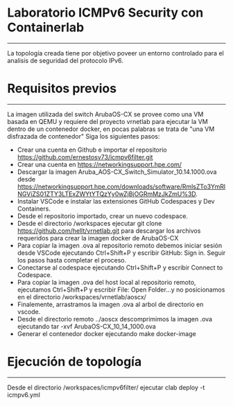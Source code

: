 # Laboratorio ICMPv6 Security con Containerlab
---
La topología creada tiene por objetivo poveer un entorno controlado para el analisis de seguridad del protocolo IPv6.

# Requisitos previos
---
La imagen utilizada del switch ArubaOS-CX se provee como una VM basada en QEMU y requiere del proyecto vrnetlab para ejecutar la VM dentro de un contenedor docker, en pocas palabras se trata de
"una VM disfrazada de contenedor"
Siga los siguientes pasos:

* Crear una cuenta en Github e importar el repositorio https://github.com/ernestosv73/icmpv6filter.git
* Crear una cuenta en https://networkingsupport.hpe.com/
* Descargar la imagen Aruba_AOS-CX_Switch_Simulator_10.14.1000.ova desde https://networkingsupport.hpe.com/downloads/software/RmlsZTo3YmRlNGViZS01ZTY3LTExZWYtYTQzYy0wZjBjOGRmMzJkZmU%3D.
* Instalar VSCode e instalar las extensiones GitHub Codespaces y Dev Containers.
* Desde el repositorio importado, crear un nuevo codespace.
* Desde el directorio /workspaces ejecutar git clone https://github.com/hellt/vrnetlab.git para descargar los archivos requeridos para crear la imagen docker de ArubaOS-CX
* Para copiar la imagen .ova al repositorio remoto debemos iniciar sesión desde VSCode ejecutando Ctrl+Shift+P y escribir GitHub: Sign in. Seguir los pasos hasta completar el proceso.
* Conectarse al codespace ejecutando Ctrl+Shift+P y escribir Connect to Codespace.
* Para copiar la imagen .ova del host local al repositorio remoto, ejecutamos Ctrl+Shift+P y escribir File: Open Folder...y no posicionamos en el directorio /workspaces/vrnetlab/aoscx/
* Finalemente, arrastramos la imagen .ova al arbol de directorio en vscode.
* Desde el directorio remoto ../aoscx descomprimimos la imagen .ova ejecutando tar -xvf ArubaOS-CX_10_14_1000.ova
* Generar el contenedor docker ejecutando make docker-image
  
# Ejecución de topología
---
Desde el directorio /workspaces/icmpv6filter/ ejecutar clab deploy -t icmpv6.yml 

